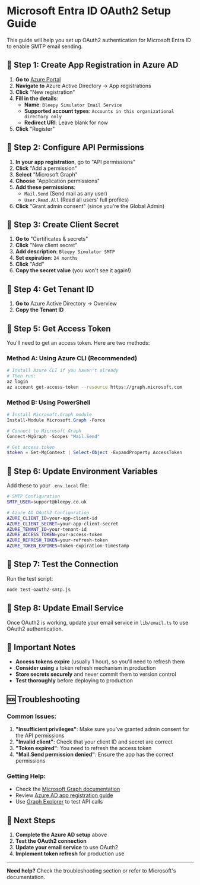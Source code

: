 # Microsoft Entra ID OAuth2 Setup Guide

This guide will help you set up OAuth2 authentication for Microsoft Entra ID to enable SMTP email sending.

## 🔧 **Step 1: Create App Registration in Azure AD**

1. **Go to** [Azure Portal](https://portal.azure.com)
2. **Navigate to** Azure Active Directory → App registrations
3. **Click** "New registration"
4. **Fill in the details**:
   - **Name**: `Bleepy Simulator Email Service`
   - **Supported account types**: `Accounts in this organizational directory only`
   - **Redirect URI**: Leave blank for now
5. **Click** "Register"

## 🔧 **Step 2: Configure API Permissions**

1. **In your app registration**, go to "API permissions"
2. **Click** "Add a permission"
3. **Select** "Microsoft Graph"
4. **Choose** "Application permissions"
5. **Add these permissions**:
   - `Mail.Send` (Send mail as any user)
   - `User.Read.All` (Read all users' full profiles)
6. **Click** "Grant admin consent" (since you're the Global Admin)

## 🔧 **Step 3: Create Client Secret**

1. **Go to** "Certificates & secrets"
2. **Click** "New client secret"
3. **Add description**: `Bleepy Simulator SMTP`
4. **Set expiration**: `24 months`
5. **Click** "Add"
6. **Copy the secret value** (you won't see it again!)

## 🔧 **Step 4: Get Tenant ID**

1. **Go to** Azure Active Directory → Overview
2. **Copy the Tenant ID**

## 🔧 **Step 5: Get Access Token**

You'll need to get an access token. Here are two methods:

### **Method A: Using Azure CLI (Recommended)**

```bash
# Install Azure CLI if you haven't already
# Then run:
az login
az account get-access-token --resource https://graph.microsoft.com
```

### **Method B: Using PowerShell**

```powershell
# Install Microsoft.Graph module
Install-Module Microsoft.Graph -Force

# Connect to Microsoft Graph
Connect-MgGraph -Scopes "Mail.Send"

# Get access token
$token = Get-MgContext | Select-Object -ExpandProperty AccessToken
```

## 🔧 **Step 6: Update Environment Variables**

Add these to your `.env.local` file:

```bash
# SMTP Configuration
SMTP_USER=support@bleepy.co.uk

# Azure AD OAuth2 Configuration
AZURE_CLIENT_ID=your-app-client-id
AZURE_CLIENT_SECRET=your-app-client-secret
AZURE_TENANT_ID=your-tenant-id
AZURE_ACCESS_TOKEN=your-access-token
AZURE_REFRESH_TOKEN=your-refresh-token
AZURE_TOKEN_EXPIRES=token-expiration-timestamp
```

## 🔧 **Step 7: Test the Connection**

Run the test script:

```bash
node test-oauth2-smtp.js
```

## 🔧 **Step 8: Update Email Service**

Once OAuth2 is working, update your email service in `lib/email.ts` to use OAuth2 authentication.

## 🚨 **Important Notes**

- **Access tokens expire** (usually 1 hour), so you'll need to refresh them
- **Consider using** a token refresh mechanism in production
- **Store secrets securely** and never commit them to version control
- **Test thoroughly** before deploying to production

## 🆘 **Troubleshooting**

### **Common Issues:**

1. **"Insufficient privileges"**: Make sure you've granted admin consent for the API permissions
2. **"Invalid client"**: Check that your client ID and secret are correct
3. **"Token expired"**: You need to refresh the access token
4. **"Mail.Send permission denied"**: Ensure the app has the correct permissions

### **Getting Help:**

- Check the [Microsoft Graph documentation](https://docs.microsoft.com/en-us/graph/)
- Review [Azure AD app registration guide](https://docs.microsoft.com/en-us/azure/active-directory/develop/quickstart-register-app)
- Use [Graph Explorer](https://developer.microsoft.com/en-us/graph/graph-explorer) to test API calls

## 🎯 **Next Steps**

1. **Complete the Azure AD setup** above
2. **Test the OAuth2 connection**
3. **Update your email service** to use OAuth2
4. **Implement token refresh** for production use

---

**Need help?** Check the troubleshooting section or refer to Microsoft's documentation.
